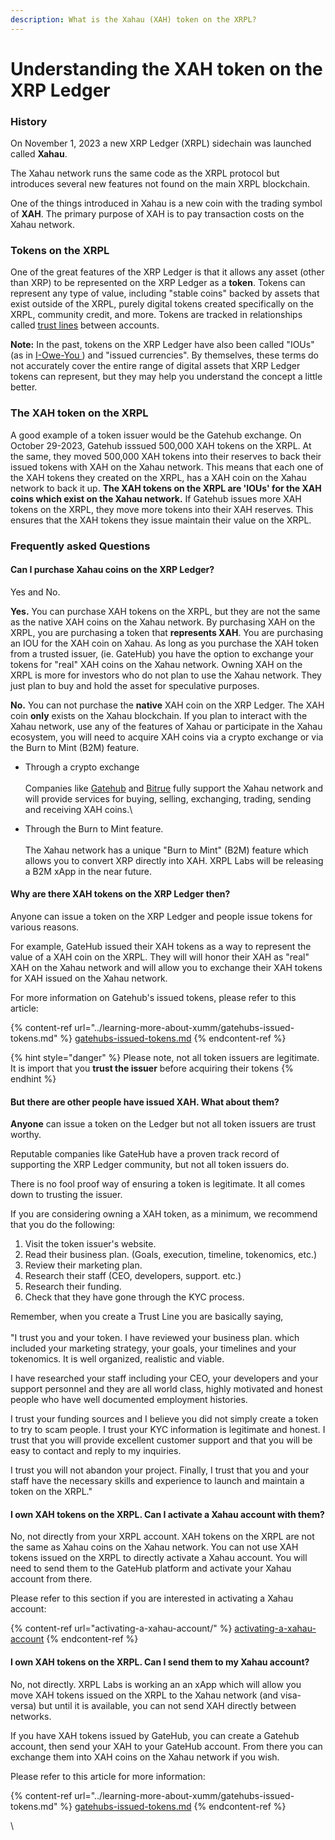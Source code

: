 ```yaml
---
description: What is the Xahau (XAH) token on the XRPL?
---
```


# Understanding the XAH token on the XRP Ledger

### History

On November 1, 2023 a new XRP Ledger (XRPL) sidechain was launched called **Xahau**.

The Xahau network runs the same code as the XRPL protocol but introduces several new features not found on the main XRPL blockchain.&#x20;

One of the things introduced in Xahau is a new coin with the trading symbol of **XAH**. The primary purpose of XAH is to pay transaction costs on the Xahau network.&#x20;

### Tokens on the XRPL

One of the great features of the XRP Ledger is that it allows any asset (other than XRP) to be represented on the XRP Ledger as a **token**. Tokens can represent any type of value, including "stable coins" backed by assets that exist outside of the XRPL, purely digital tokens created specifically on the XRPL, community credit, and more. Tokens are tracked in relationships called [trust lines](https://xrpl.org/trust-lines-and-issuing.html) between accounts.&#x20;

**Note:** In the past, tokens on the XRP Ledger have also been called "IOUs" (as in [I-Owe-You ](https://en.wikipedia.org/wiki/IOU)) and "issued currencies". By themselves, these terms do not accurately cover the entire range of digital assets that XRP Ledger tokens can represent, but they may help you understand the concept a little better.

### The XAH token on the XRPL

A good example of a token issuer would be the Gatehub exchange. On October 29-2023, Gatehub isssued 500,000 XAH tokens on the XRPL. At the same, they moved 500,000 XAH tokens into their reserves to back their issued tokens with XAH on the Xahau network. This means that each one of the XAH tokens they created on the XRPL, has a XAH coin on the Xahau network to back it up. **The XAH tokens on the XRPL are 'IOUs' for the XAH coins which exist on the Xahau network.** If Gatehub issues more XAH tokens on the XRPL, they move more tokens into their XAH reserves. This ensures that the XAH tokens they issue maintain their value on the XRPL.&#x20;

### Frequently asked Questions

#### Can I purchase Xahau coins on the XRP Ledger?

Yes and No.

**Yes.** You can purchase XAH tokens on the XRPL, but they are not the same as the native XAH coins on the Xahau network. By purchasing XAH on the XRPL, you are purchasing a token that **represents XAH**. You are purchasing an IOU for the XAH coin on Xahau. As long as you purchase the XAH token from a trusted issuer, (ie. GateHub) you have the option to exchange your tokens for "real" XAH coins on the Xahau network. Owning XAH on the XRPL is more for investors who do not plan to use the Xahau network. They just plan to buy and hold the asset for speculative purposes.

**No.** You can not purchase the **native** XAH coin on the XRP Ledger. The XAH coin **only** exists on the Xahau blockchain. If you plan to interact with the Xahau network, use any of the features of Xahau or participate in the Xahau ecosystem, you will need to acquire XAH coins via a crypto exchange or via the Burn to Mint (B2M) feature.

* Through a crypto exchange  \
  \
  Companies like [Gatehub](https://gatehub.net/) and [Bitrue](https://www.bitrue.com/home/) fully support the Xahau network and will provide services for buying, selling, exchanging, trading, sending and receiving XAH coins.\

* Through the Burn to Mint feature.\
  \
  The Xahau network has a unique "Burn to Mint" (B2M) feature which allows you to convert XRP directly into XAH. XRPL Labs will be releasing a B2M xApp in the near future.

#### Why are there XAH tokens on the XRP Ledger then?

Anyone can issue a token on the XRP Ledger and people issue tokens for various reasons.&#x20;

For example, GateHub issued their XAH tokens as a way to represent the value of a XAH coin on the XRPL. They will will honor their XAH as "real" XAH on the Xahau network and will allow you to exchange their XAH tokens for XAH issued on the Xahau network.

For more information on Gatehub's issued tokens, please refer to this article:

{% content-ref url="../learning-more-about-xumm/gatehubs-issued-tokens.md" %}
[gatehubs-issued-tokens.md](../learning-more-about-xumm/gatehubs-issued-tokens.md)
{% endcontent-ref %}

{% hint style="danger" %}
Please note, not all token issuers are legitimate. It is import that you **trust the issuer** before acquiring their tokens&#x20;
{% endhint %}

#### But there are other people have issued XAH. What about them?

**Anyone** can issue a token on the Ledger but not all token issuers are trust worthy.

Reputable companies like GateHub have a proven track record of supporting the XRP Ledger community, but not all token issuers do.

There is no fool proof way of ensuring a token is legitimate. It all comes down to trusting the issuer.

If you are considering owning a XAH token, as a minimum,  we recommend that you do the following:

1. Visit the token issuer's website.
2. Read their business plan. (Goals, execution, timeline, tokenomics, etc.)
3. Review their marketing plan.
4. Research their staff (CEO, developers, support. etc.)
5. Research their funding.
6. Check that they have gone through the KYC process.

Remember, when you create a Trust Line you are basically saying, \
\
"I trust you and your token. I have reviewed your business plan. which included your marketing strategy, your goals, your timelines and your tokenomics. It is well organized, realistic and viable.

I have researched your staff including your CEO, your developers and your support personnel and they are all world class, highly motivated and honest people who have well documented employment histories.&#x20;

I trust your funding sources and I believe you did not simply create a token to try to scam people. I trust your KYC information is legitimate and honest. I trust that you will provide excellent customer support and that you will be easy to contact and reply to my inquiries.

I trust you will not abandon your project. Finally, I trust that you and your staff have the necessary skills and experience to launch and maintain a token on the XRPL."

####

#### I own XAH tokens on the XRPL. Can I activate a Xahau account with them?

No, not directly from your XRPL account. XAH tokens on the XRPL are not the same as Xahau coins on the Xahau network. You can not use XAH tokens issued on the XRPL to directly activate a Xahau account. You will need to send them to the GateHub platform and activate your Xahau account from there.

Please refer to this section if you are interested in activating a Xahau account:

{% content-ref url="activating-a-xahau-account/" %}
[activating-a-xahau-account](activating-a-xahau-account/)
{% endcontent-ref %}

#### I own XAH tokens on the XRPL. Can I send them to my Xahau account?

No, not directly. XRPL Labs is working an an xApp which will allow you move XAH tokens issued on the XRPL to the Xahau network (and visa-versa) but until it is available, you can not send XAH directly between networks.

If you have XAH tokens issued by GateHub, you can create a Gatehub account, then send your XAH to your GateHub account. From there you can exchange them into XAH coins on the Xahau network if you wish.

Please refer to this article for more information:

{% content-ref url="../learning-more-about-xumm/gatehubs-issued-tokens.md" %}
[gatehubs-issued-tokens.md](../learning-more-about-xumm/gatehubs-issued-tokens.md)
{% endcontent-ref %}



\






